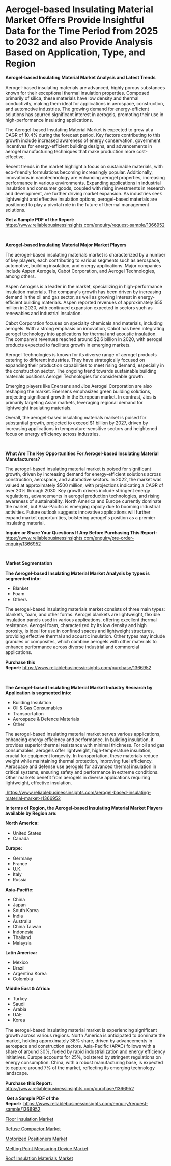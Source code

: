 <p><h1>Aerogel-based Insulating Material Market Offers Provide Insightful Data for the Time Period from 2025 to 2032 and also Provide Analysis Based on Application, Type, and Region</h1></p><p><strong>Aerogel-based Insulating Material Market Analysis and Latest Trends</strong></p>
<p><p>Aerogel-based insulating materials are advanced, highly porous substances known for their exceptional thermal insulation properties. Composed primarily of silica, these materials have low density and thermal conductivity, making them ideal for applications in aerospace, construction, and automotive industries. The growing demand for energy-efficient solutions has spurred significant interest in aerogels, promoting their use in high-performance insulating applications.</p><p>The Aerogel-based Insulating Material Market is expected to grow at a CAGR of 10.4% during the forecast period. Key factors contributing to this growth include increased awareness of energy conservation, government incentives for energy-efficient building designs, and advancements in aerogel manufacturing techniques that make production more cost-effective. </p><p>Recent trends in the market highlight a focus on sustainable materials, with eco-friendly formulations becoming increasingly popular. Additionally, innovations in nanotechnology are enhancing aerogel properties, increasing performance in various environments. Expanding applications in industrial insulation and consumer goods, coupled with rising investments in research and development, are further driving market expansion. As industries seek lightweight and effective insulation options, aerogel-based materials are positioned to play a pivotal role in the future of thermal management solutions.</p></p>
<p><strong>Get a Sample PDF of the Report:&nbsp;</strong> <a href="https://www.reliablebusinessinsights.com/enquiry/request-sample/1366952?utm_campaign=2446&utm_medium=2&utm_source=Github&utm_content=ia&utm_term=22032025&utm_id=aerogel-based-insulating-material">https://www.reliablebusinessinsights.com/enquiry/request-sample/1366952</a></p>
<p>&nbsp;</p>
<p><strong>Aerogel-based Insulating Material Major Market Players</strong></p>
<p><p>The aerogel-based insulating materials market is characterized by a number of key players, each contributing to various segments such as aerospace, automotive, building insulation, and energy applications. Major companies include Aspen Aerogels, Cabot Corporation, and Aerogel Technologies, among others.</p><p>Aspen Aerogels is a leader in the market, specializing in high-performance insulation materials. The company's growth has been driven by increasing demand in the oil and gas sector, as well as growing interest in energy-efficient building materials. Aspen reported revenues of approximately $55 million in 2020, with continued expansion expected in sectors such as renewables and industrial insulation.</p><p>Cabot Corporation focuses on specialty chemicals and materials, including aerogels. With a strong emphasis on innovation, Cabot has been integrating aerogel technology into applications for thermal and acoustic insulation. The company’s revenues reached around $2.6 billion in 2020, with aerogel products expected to facilitate growth in emerging markets.</p><p>Aerogel Technologies is known for its diverse range of aerogel products catering to different industries. They have strategically focused on expanding their production capabilities to meet rising demand, especially in the construction sector. The ongoing trend towards sustainable building materials positions Aerogel Technologies for considerable growth.</p><p>Emerging players like Enersens and Jios Aerogel Corporation are also reshaping the market. Enersens emphasizes green building solutions, projecting significant growth in the European market. In contrast, Jios is primarily targeting Asian markets, leveraging regional demand for lightweight insulating materials.</p><p>Overall, the aerogel-based insulating materials market is poised for substantial growth, projected to exceed $1 billion by 2027, driven by increasing applications in temperature-sensitive sectors and heightened focus on energy efficiency across industries.</p></p>
<p>&nbsp;</p>
<p><strong>What Are The Key Opportunities For Aerogel-based Insulating Material Manufacturers?</strong></p>
<p><p>The aerogel-based insulating material market is poised for significant growth, driven by increasing demand for energy-efficient solutions across construction, aerospace, and automotive sectors. In 2022, the market was valued at approximately $500 million, with projections indicating a CAGR of over 20% through 2030. Key growth drivers include stringent energy regulations, advancements in aerogel production technologies, and rising awareness of sustainability. North America and Europe currently dominate the market, but Asia-Pacific is emerging rapidly due to booming industrial activities. Future outlook suggests innovative applications will further expand market opportunities, bolstering aerogel's position as a premier insulating material.</p></p>
<p><strong>Inquire or Share Your Questions If Any Before Purchasing This Report:</strong> <a href="https://www.reliablebusinessinsights.com/enquiry/pre-order-enquiry/1366952?utm_campaign=2446&utm_medium=2&utm_source=Github&utm_content=ia&utm_term=22032025&utm_id=aerogel-based-insulating-material">https://www.reliablebusinessinsights.com/enquiry/pre-order-enquiry/1366952</a></p>
<p>&nbsp;</p>
<p><strong>Market Segmentation</strong></p>
<p><strong>The Aerogel-based Insulating Material Market Analysis by types is segmented into:</strong></p>
<p><ul><li>Blanket</li><li>Foam</li><li>Others</li></ul></p>
<p><p>The aerogel-based insulating materials market consists of three main types: blankets, foam, and other forms. Aerogel blankets are lightweight, flexible insulation panels used in various applications, offering excellent thermal resistance. Aerogel foam, characterized by its low density and high porosity, is ideal for use in confined spaces and lightweight structures, providing effective thermal and acoustic insulation. Other types may include granules or composites, which combine aerogels with other materials to enhance performance across diverse industrial and commercial applications.</p></p>
<p><strong>Purchase this Report:&nbsp;</strong><a href="https://www.reliablebusinessinsights.com/purchase/1366952?utm_campaign=2446&utm_medium=2&utm_source=Github&utm_content=ia&utm_term=22032025&utm_id=aerogel-based-insulating-material">https://www.reliablebusinessinsights.com/purchase/1366952</a></p>
<p>&nbsp;</p>
<p><strong>The Aerogel-based Insulating Material Market Industry Research by Application is segmented into:</strong></p>
<p><ul><li>Building Insulation</li><li>Oil & Gas Consumables</li><li>Transportation</li><li>Aerospace & Defence Materials</li><li>Other</li></ul></p>
<p><p>The aerogel-based insulating material market serves various applications, enhancing energy efficiency and performance. In building insulation, it provides superior thermal resistance with minimal thickness. For oil and gas consumables, aerogels offer lightweight, high-temperature insulation, crucial for equipment longevity. In transportation, these materials reduce weight while maintaining thermal protection, improving fuel efficiency. Aerospace and defense use aerogels for advanced thermal insulation in critical systems, ensuring safety and performance in extreme conditions. Other markets benefit from aerogels in diverse applications requiring lightweight, effective insulation.</p></p>
<p><a href="https://www.reliablebusinessinsights.com/aerogel-based-insulating-material-market-r1366952?utm_campaign=2446&utm_medium=2&utm_source=Github&utm_content=ia&utm_term=22032025&utm_id=aerogel-based-insulating-material">&nbsp;https://www.reliablebusinessinsights.com/aerogel-based-insulating-material-market-r1366952</a></p>
<p><strong>In terms of Region, the Aerogel-based Insulating Material Market Players available by Region are:</strong></p>
<p>
    <p> <strong> North America: </strong>
        <ul>
            <li>United States</li>
            <li>Canada</li>
        </ul>
        </p> 
    <p> <strong> Europe: </strong>
        <ul>
            <li>Germany</li>
            <li>France</li>
            <li>U.K.</li>
            <li>Italy</li>
            <li>Russia</li>
        </ul>
        </p> 
    <p> <strong> Asia-Pacific: </strong>
        <ul>
            <li>China</li>
            <li>Japan</li>
            <li>South Korea</li>
            <li>India</li>
            <li>Australia</li>
            <li>China Taiwan</li>
            <li>Indonesia</li>
            <li>Thailand</li>
            <li>Malaysia</li>
        </ul>
        </p> 
    <p> <strong> Latin America: </strong>
        <ul>
            <li>Mexico</li>
            <li>Brazil</li>
            <li>Argentina Korea</li>
            <li>Colombia</li>
        </ul>
        </p> 
    <p> <strong> Middle East & Africa: </strong>
        <ul>
            <li>Turkey</li>
            <li>Saudi</li>
            <li>Arabia</li>
            <li>UAE</li>
            <li>Korea</li>
        </ul>
    </p>
    </p>
<p><p>The aerogel-based insulating material market is experiencing significant growth across various regions. North America is anticipated to dominate the market, holding approximately 38% share, driven by advancements in aerospace and construction sectors. Asia-Pacific (APAC) follows with a share of around 30%, fueled by rapid industrialization and energy efficiency initiatives. Europe accounts for 25%, bolstered by stringent regulations on energy consumption. China, with a robust manufacturing base, is expected to capture around 7% of the market, reflecting its emerging technology landscape.</p></p>
<p><strong>Purchase this Report: </strong><a href="https://www.reliablebusinessinsights.com/purchase/1366952?utm_campaign=2446&utm_medium=2&utm_source=Github&utm_content=ia&utm_term=22032025&utm_id=aerogel-based-insulating-material">https://www.reliablebusinessinsights.com/purchase/1366952</a></p>
<p>&nbsp;<strong>Get a Sample PDF of the Report:&nbsp;&nbsp;</strong><a href="https://www.reliablebusinessinsights.com/enquiry/request-sample/1366952?utm_campaign=2446&utm_medium=2&utm_source=Github&utm_content=ia&utm_term=22032025&utm_id=aerogel-based-insulating-material">https://www.reliablebusinessinsights.com/enquiry/request-sample/1366952</a></p>
<p><strong></strong></p>
<p><p><a href="https://github.com/moroesarta/Market-Research-Report-List-1/blob/main/floor-insulation-market.md?utm_campaign=2446&utm_medium=2&utm_source=Github&utm_content=ia&utm_term=22032025&utm_id=aerogel-based-insulating-material">Floor Insulation Market</a></p><p><a href="https://www.linkedin.com/pulse/refuse-compactor-market-analysis-major-challenges-sales-volume-hamze?utm_campaign=2446&utm_medium=2&utm_source=Github&utm_content=ia&utm_term=22032025&utm_id=aerogel-based-insulating-material">Refuse Compactor Market</a></p><p><a href="https://www.linkedin.com/pulse/future-motorized-positioners-market-structural-insights-vrfqe?utm_campaign=2446&utm_medium=2&utm_source=Github&utm_content=ia&utm_term=22032025&utm_id=aerogel-based-insulating-material">Motorized Positioners Market</a></p><p><a href="https://www.linkedin.com/pulse/understanding-melting-point-measuring-device-market-competitor-g3oje?utm_campaign=2446&utm_medium=2&utm_source=Github&utm_content=ia&utm_term=22032025&utm_id=aerogel-based-insulating-material">Melting Point Measuring Device Market</a></p><p><a href="https://github.com/sadaandilou/Market-Research-Report-List-1/blob/main/roof-insulation-materials-market.md?utm_campaign=2446&utm_medium=2&utm_source=Github&utm_content=ia&utm_term=22032025&utm_id=aerogel-based-insulating-material">Roof Insulation Materials Market</a></p></p>